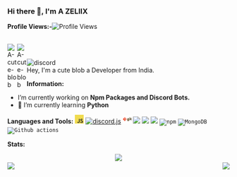 ### Hi there 👋, I'm A ZELIIX
**Profile Views:-**![Profile Views](https://komarev.com/ghpvc/?username=A-cute-blob&style=flat)

<br/>

<a href="https://discord.com/users/661398044226486292">
    <img align ="left" alt='A-cute-blob's Discord" width="22px" src ="https://cdn.jsdelivr.net/npm/simple-icons@v3/icons/discord.svg" />
                                                                                                                                  
  </a>
    <a href="https://github.com/A-cute-blob">
      <img align ="left" alt='A-cute-blob's Github" width="22px" src ="https://github.githubassets.com/images/modules/logos_page/GitHub-Mark.png" />
                                                                                                                                              </a>
                                                                                                                      </br>    
 </br><img src="https://discord.c99.nl/widget/theme-3/728590937441304586.png" alt="discord" />
                                                                                                                                   </br>
  Hey, I'm a cute blob a Developer from India. <br>
  
 **Information:** <br>
  -  I’m currently working on  **Npm Packages and Discord Bots.** <br>
  - 🌱 I’m currently learning  **Python** <br>
  
  **Languages and Tools:**
  <code><img height="20" src="https://raw.githubusercontent.com/github/explore/80688e429a7d4ef2fca1e82350fe8e3517d3494d/topics/javascript/javascript.png"></code>
  <a href="https://discord.js.org"><img src="https://cdn.discordapp.com/attachments/740865034887888996/740865173065170994/logo-square.png" width="20" alt="discord.js" /></a>
  <code><img height="20" src="https://raw.githubusercontent.com/github/explore/80688e429a7d4ef2fca1e82350fe8e3517d3494d/topics/git/git.png"></code>
  <code><img height="20" src="https://img.shields.io/badge/-Nodejs-43853d?style=flat-square&logo=Node.js&logoColor=white"/></code>
<code><img height="20" src="https://img.shields.io/badge/-HTML5-E34F26?style=flat-square&logo=html5&logoColor=white" /></code>
<code><img height="20" src="https://img.shields.io/badge/-Heroku-430098?style=flat-square&logo=heroku&logoColor=white" /></code>
<code><img alt="npm" src="https://img.shields.io/badge/-NPM-CB3837?style=flat-square&logo=npm&logoColor=white" /></code>
<code><img alt="MongoDB" src="https://img.shields.io/badge/-MongoDB-13aa52?style=flat-square&logo=mongodb&logoColor=white" /></code>
<code><img alt="Github actions" src="https://img.shields.io/badge/-Github_Actions-2088FF?style=flat-square&logo=github-actions&logoColor=white" /></code>
<br>

**Stats:**  


<div align="center"><img src="https://github-profile-trophy.vercel.app/?username=A-cute-blob&theme=dracula&count_private=true"></div>
<img align="left" src="https://github-readme-stats.vercel.app/api?username=A-cute-blob&show_icons=true&hide_border=true&theme=tokyonight"><img align="right" src="https://github-readme-stats.vercel.app/api/top-langs/?username=A-cute-blob&theme=tokyonight">

